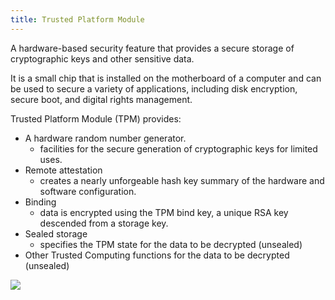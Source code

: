 ```yaml
---
title: Trusted Platform Module
---
```


A hardware-based security feature that provides a secure storage of cryptographic keys and other sensitive data.

It is a small chip that is installed on the motherboard of a computer and can be used to secure a variety of applications, including disk encryption, secure boot, and digital rights management.

Trusted Platform Module (TPM) provides:
- A hardware random number generator.
	- facilities for the secure generation of cryptographic keys for limited uses.
- Remote attestation
	- creates a nearly unforgeable hash key summary of the hardware and software configuration.
- Binding
	- data is encrypted using the TPM bind key, a unique RSA key descended from a storage key.
- Sealed storage
	- specifies the TPM state for the data to be decrypted (unsealed)
- Other Trusted Computing functions for the data to be decrypted (unsealed)

![](../attachments/cleanshot-2025-02-08-at-1859132x.png)